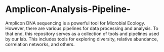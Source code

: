 # Amplicon-Analysis-Pipeline-

Amplicon DNA sequencing is a powerful tool for Microbial Ecology. However, there are various pipelines for data processing and analysis. To that end, this repository serves as a collection of tools and pipelines used by our lab. This includes tools for exploring diversity, relative abundance, correlation networks, and others.